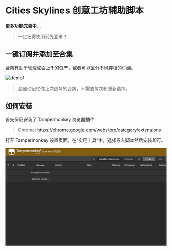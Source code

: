 # Cities Skylines 创意工坊辅助脚本

**更多功能完善中...**

> 一定记得使用前先登录！

## 一键订阅并添加至合集

合集有助于管理成百上千的资产，或者可以区分不同存档的订阅。

![demo1](img/iShot2022-04-10_23.54.55.gif)

> 会自动记忆你上次选择的合集，不需要每次都重新选择。

## 如何安装

首先保证安装了 Tampermonkey 浏览器插件

> Chrome: https://chrome.google.com/webstore/category/extensions

打开 Tampermonkey 设置页面，在“实用工具”中，选择导入脚本然后安装即可。

![install_guide](img/iShot2022-04-10_23.50.13.gif)
